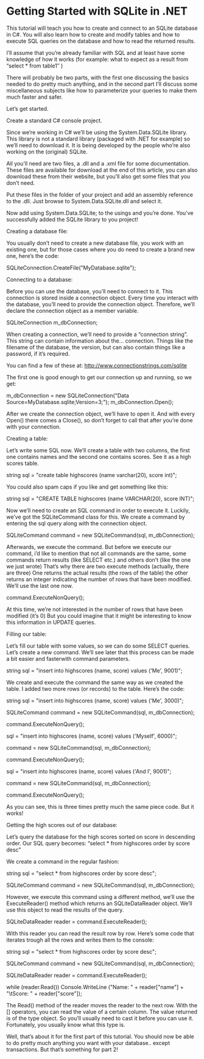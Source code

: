 Getting Started with SQLite in .NET
==================================



This tutorial will teach you how to create and connect to an SQLite database in C#.
You will also learn how to create and modify tables and how to execute SQL queries on the database
and how to read the returned results.


I’ll assume that you’re already familiar with SQL and at least have some knowledge of how it works
(for example: what to expect as a result from “select * from table1″ )


There will probably be two parts, with the first one discussing the basics needed to do pretty much anything,
and in the second part I’ll discuss some miscellaneous subjects like how to parameterize your queries
to make them much faster and safer.


Let’s get started.


Create a standard C# console project.


Since we’re working in C# we’ll be using the System.Data.SQLite library.
This library is not a standard library (packaged with .NET for example)
so we’ll need to download it.
It is being developed by the people who’re also working on the (original) SQLite.


All you’ll need are two files, a .dll and a .xml file for some documentation.
These files are available for download at the end of this article,
you can also download these from their website, but you’ll also get some files that you don’t need.


Put these files in the folder of your project and add an assembly reference to the .dll.
Just browse to System.Data.SQLite.dll and select it.



Now add using System.Data.SQLite; to the usings and you’re done.
You’ve successfully added the SQLite library to you project!


Creating a database file:

You usually don’t need to create a new database file, you work with an existing one,
but for those cases where you do need to create a brand new one, here’s the code:


SQLiteConnection.CreateFile("MyDatabase.sqlite");



Connecting to a database:

Before you can use the database, you’ll need to connect to it.
This connection is stored inside a connection object.
Every time you interact with the database, you’ll need to provide the connection object.
Therefore, we’ll declare the connection object as a member variable.



SQLiteConnection m_dbConnection;


When creating a connection, we’ll need to provide a “connection string”. 
This string can contain information about the… connection.
Things like the filename of the database, the version,
but can also contain things like a password, if it’s required.


You can find a few of these at: http://www.connectionstrings.com/sqlite


The first one is good enough to get our connection up and running, so we get:


m_dbConnection = new SQLiteConnection("Data Source=MyDatabase.sqlite;Version=3;");
m_dbConnection.Open();



After we create the connection object, we’ll have to open it.
And with every Open() there comes a Close(),
so don’t forget to call that after you’re done with your connection.



Creating a table:

Let’s write some SQL now. We’ll create a table with two columns,
the first one contains names and the second one contains scores.
See it as a high scores table.


string sql = "create table highscores (name varchar(20), score int)";

You could also spam caps if you like and get something like this:

string sql = "CREATE TABLE highscores (name VARCHAR(20), score INT)";



Now we’ll need to create an SQL command in order to execute it.
Luckily, we’ve got the SQLiteCommand class for this.
We create a command by entering the sql query along with the connection object.



SQLiteCommand command = new SQLiteCommand(sql, m_dbConnection);



Afterwards, we execute the command. But before we execute our command,
i’d like to mention that not all commands are the same,
some commands return results (like SELECT etc.) and others don’t (like the one we just wrote)
That’s why there are two execute methods (actually,
there are three) One returns the actual results
(the rows of the table) the other returns an integer indicating the number of rows that have been modified.
We’ll use the last one now.


command.ExecuteNonQuery();


At this time, we’re not interested in the number of rows that have been modified (it’s 0)
But you could imagine that it might be interesting to know this information in UPDATE queries.




Filling our table:


Let’s fill our table with some values, so we can do some SELECT queries.
Let’s create a new command. We’ll see later that this process can be made
a bit easier and fasterwith command parameters.


string sql = "insert into highscores (name, score) values ('Me', 9001)";


We create and execute the command the same way as we created the table.
I added two more rows (or records) to the table. Here’s the code:



string sql = "insert into highscores (name, score) values ('Me', 3000)";

SQLiteCommand command = new SQLiteCommand(sql, m_dbConnection);

command.ExecuteNonQuery();

sql = "insert into highscores (name, score) values ('Myself', 6000)";

command = new SQLiteCommand(sql, m_dbConnection);

command.ExecuteNonQuery();

sql = "insert into highscores (name, score) values ('And I', 9001)";

command = new SQLiteCommand(sql, m_dbConnection);

command.ExecuteNonQuery();




As you can see, this is three times pretty much the same piece code. But it works!






Getting the high scores out of our database:


Let’s query the database for the high scores sorted on score in descending order.
Our SQL query becomes: “select * from highscores order by score desc”

We create a command in the regular fashion:


string sql = "select * from highscores order by score desc";

SQLiteCommand command = new SQLiteCommand(sql, m_dbConnection);


However, we execute this command using a different method,
we’ll use the ExecuteReader() method which returns an SQLiteDataReader object.
We’ll use this object to read the results of the query.




SQLiteDataReader reader = command.ExecuteReader();





With this reader you can read the result row by row.
Here’s some code that iterates trough all the rows and writes them to the console:



string sql = "select * from highscores order by score desc";

SQLiteCommand command = new SQLiteCommand(sql, m_dbConnection);

SQLiteDataReader reader = command.ExecuteReader();

while (reader.Read())
       Console.WriteLine
       ("Name: " 
       + reader["name"] 
       + "\tScore: " 
       + reader["score"]);
       
       
The Read() method of the reader moves the reader to the next row.
With the [] operators, you can read the value of a certain column.
The value returned is of the type object.
So you’ll usually need to cast it before you can use it.
Fortunately, you usually know what this type is.



Well, that’s about it for the first part of this tutorial.
You should now be able to do pretty much anything you want with your database.. except transactions.
But that’s something for part 2!



